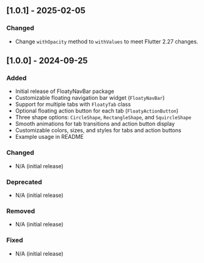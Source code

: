 ## [1.0.1] - 2025-02-05

### Changed
- Change `withOpacity` method to `withValues` to meet Flutter 2.27 changes.

## [1.0.0] - 2024-09-25

### Added
- Initial release of FloatyNavBar package
- Customizable floating navigation bar widget (`FloatyNavBar`)
- Support for multiple tabs with `FloatyTab` class
- Optional floating action button for each tab (`FloatyActionButton`)
- Three shape options: `CircleShape`, `RectangleShape`, and `SquircleShape`
- Smooth animations for tab transitions and action button display
- Customizable colors, sizes, and styles for tabs and action buttons
- Example usage in README

### Changed
- N/A (initial release)

### Deprecated
- N/A (initial release)

### Removed
- N/A (initial release)

### Fixed
- N/A (initial release)
